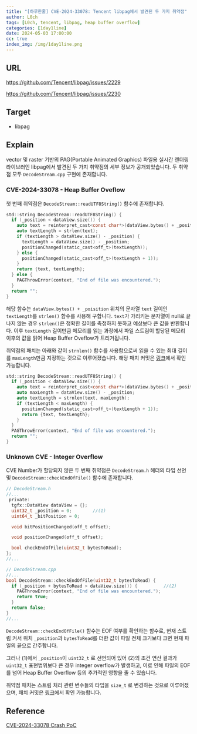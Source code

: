 ```yaml
---
title: "[하루한줄] CVE-2024-33078: Tencent libpag에서 발견된 두 가지 취약점"
author: L0ch
tags: [L0ch, tencent, libpag, heap buffer overflow]
categories: [1day1line]
date: 2024-05-03 17:00:00
cc: true
index_img: /img/1day1line.png
---
```


## URL

https://github.com/Tencent/libpag/issues/2229

https://github.com/Tencent/libpag/issues/2230

## Target

- libpag 

## Explain
vector 및 raster 기반의 PAG(Portable Animated Graphics) 파일용 실시간 렌더링 라이브러인 libpag에서 발견된 두 가지 취약점의 세부 정보가 공개되었습니다. 두 취약점 모두 `DecodeStream.cpp` 구현에 존재합니다.

### CVE-2024-33078 - Heap Buffer Oveflow

첫 번째 취약점은 `DecodeStream::readUTF8String()` 함수에 존재합니다.

```c
std::string DecodeStream::readUTF8String() {
  if (_position < dataView.size()) {
    auto text = reinterpret_cast<const char*>(dataView.bytes() + _position);
    auto textLength = strlen(text);
    if (textLength > dataView.size() - _position) {
      textLength = dataView.size() - _position;
      positionChanged(static_cast<off_t>(textLength));
    } else {
      positionChanged(static_cast<off_t>(textLength + 1));
    }
    return {text, textLength};
  } else {
    PAGThrowError(context, "End of file was encountered.");
  }
  return "";
}
```

해당 함수는 `dataView.bytes() + _poisition` 위치의 문자열 `text` 길이인 `textLength`를 `strlen()` 함수를 사용해 구합니다. `text`가 가리키는 문자열이 null로 끝나지 않는 경우 `strlen()`은 정확한 길이를 측정하지 못하고 예상보다 큰 값을 반환합니다. 이후 `textLength` 길이만큼 메모리를 읽는 과정에서 파일 스트림이 할당된 메모리 이후의 값을 읽어 Heap Buffer Oveflow가 트리거됩니다. 

취약점의 패치는 아래와 같이 `strnlen()` 함수를 사용함으로써 읽을 수 있는 최대 길이를 `maxLength`만큼 지정하는 것으로 이루어졌습니다. 해당 패치 커밋은 [링크](https://github.com/Tencent/libpag/pull/2232/commits/80bf7d3c38624ddde851167f828644d77ab860fb)에서 확인 가능합니다.

```c
std::string DecodeStream::readUTF8String() {
  if (_position < dataView.size()) {
    auto text = reinterpret_cast<const char*>(dataView.bytes() + _position);
    auto maxLength = dataView.size() - _position;
    auto textLength = strnlen(text, maxLength);
    if (textLength < maxLength) {
      positionChanged(static_cast<off_t>(textLength + 1));
      return {text, textLength};
    }
  }
  PAGThrowError(context, "End of file was encountered.");
  return "";
}
```

### Unknown CVE - Integer Overflow

CVE Number가 할당되지 않은 두 번째 취약점은 `DecodeStream.h` 헤더의 타입 선언 및 `DecodeStream::checkEndOfFile()` 함수에 존재합니다. 

```c
// DecodeStream.h
//...
 private:
  tgfx::DataView dataView = {};
  uint32_t _position = 0;        //(1)
  uint64_t _bitPosition = 0;

  void bitPositionChanged(off_t offset);

  void positionChanged(off_t offset);

  bool checkEndOfFile(uint32_t bytesToRead);
};
//...

// DecodeStream.cpp
//...
bool DecodeStream::checkEndOfFile(uint32_t bytesToRead) {
  if (_position + bytesToRead > dataView.size()) {          //(2)
    PAGThrowError(context, "End of file was encountered.");
    return true;
  }
  return false;
}
//...
```

`DecodeStream::checkEndOfFile()` 함수는 EOF 여부를 확인하는 함수로, 현재 스트림 커서 위치 `_position`과 `bytesToRead`를 더한 값이 파일 전체 크기보다 크면 현재 파일의 끝으로 간주합니다.

그러나 (1)에서 `_position`이 `uint32_t` 로 선언되어 있어 (2)의 조건 연산 결과가 `uint32_t` 표현범위보다 큰 경우 integer overflow가 발생하고, 이로 인해 파일의 EOF를 넘어 Heap Buffer Overflow 등의 추가적인 영향을 줄 수 있습니다.

취약점 패치는 스트림 처리 관련 변수들의 타입을 `size_t` 로 변경하는 것으로 이루어졌으며, 패치 커밋은 [링크](https://github.com/Tencent/libpag/commit/497ff2e16d25622f5c430568895b73ab4c37cc1a)에서 확인 가능합니다.


## Reference

[CVE-2024-33078 Crash PoC](https://github.com/HBLocker/CVE-2024-33078)